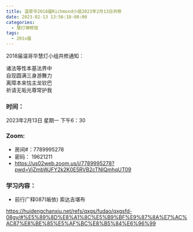 ```yaml
---
title: 温哥华2018届Richmond小组2023年2月13日共修
date: 2023-02-13 13:56:18-08:00
categories:
  - 慧灯禅修班
tags:
  - 201x届
---
```

2018届温哥华慧灯小组共修通知：

诸法等性本基法界中\
自现圆满三身游舞力\
离障本来怙主龙钦巴\
祈请无垢光尊常护我

### 时间：

2023年2月13日 星期一 下午6：30

### Zoom:

* 房间#：7789995278
* 密码： 19621211
* <https://us02web.zoom.us/j/7789995278?pwd=VjZmbWJFY2k2K0E5RVB2cTNIQmhqUT09>

### 学习内容：

* 前行广释087(皈依) 索达吉堪布

<https://huidengchanxiu.net/refs/qxgs/fudao/qxgsfd-08gy/#%E5%89%8D%E8%A1%8C%E5%B9%BF%E9%87%8A%E7%AC%AC87%E8%BE%85%E5%AF%BC%E8%B5%84%E6%96%99>
